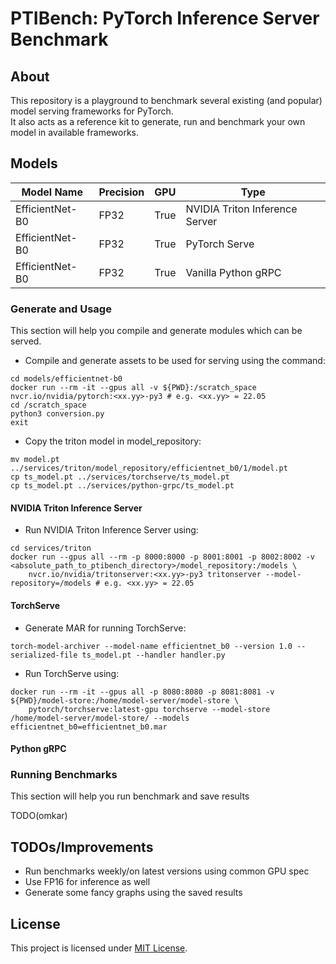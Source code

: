 # PTIBench: PyTorch Inference Server Benchmark

## About
This repository is a playground to benchmark several existing (and popular) model serving frameworks for PyTorch.  
It also acts as a reference kit to generate, run and benchmark your own model in available frameworks. 

## Models

| Model Name | Precision | GPU | Type |
| ---------- | --------- | --- | ---- |
| EfficientNet-B0 | FP32 | True | NVIDIA Triton Inference Server |
| EfficientNet-B0 | FP32 | True | PyTorch Serve |
| EfficientNet-B0 | FP32 | True | Vanilla Python gRPC |

### Generate and Usage
This section will help you compile and generate modules which can be served.

- Compile and generate assets to be used for serving using the command:
```
cd models/efficientnet-b0
docker run --rm -it --gpus all -v ${PWD}:/scratch_space nvcr.io/nvidia/pytorch:<xx.yy>-py3 # e.g. <xx.yy> = 22.05
cd /scratch_space
python3 conversion.py
exit
```
- Copy the triton model in model_repository:
```
mv model.pt ../services/triton/model_repository/efficientnet_b0/1/model.pt
cp ts_model.pt ../services/torchserve/ts_model.pt
cp ts_model.pt ../services/python-grpc/ts_model.pt
```

#### NVIDIA Triton Inference Server
- Run NVIDIA Triton Inference Server using:
```
cd services/triton
docker run --gpus all --rm -p 8000:8000 -p 8001:8001 -p 8002:8002 -v <absolute_path_to_ptibench_directory>/model_repository:/models \
    nvcr.io/nvidia/tritonserver:<xx.yy>-py3 tritonserver --model-repository=/models # e.g. <xx.yy> = 22.05
```

#### TorchServe
- Generate MAR for running TorchServe:
```
torch-model-archiver --model-name efficientnet_b0 --version 1.0 --serialized-file ts_model.pt --handler handler.py
```
- Run TorchServe using:
```
docker run --rm -it --gpus all -p 8080:8080 -p 8081:8081 -v ${PWD}/model-store:/home/model-server/model-store \
    pytorch/torchserve:latest-gpu torchserve --model-store /home/model-server/model-store/ --models efficientnet_b0=efficientnet_b0.mar
```

#### Python gRPC

### Running Benchmarks
This section will help you run benchmark and save results

TODO(omkar)

## TODOs/Improvements
- Run benchmarks weekly/on latest versions using common GPU spec
- Use FP16 for inference as well
- Generate some fancy graphs using the saved results 

## License
This project is licensed under [MIT License](LICENSE).